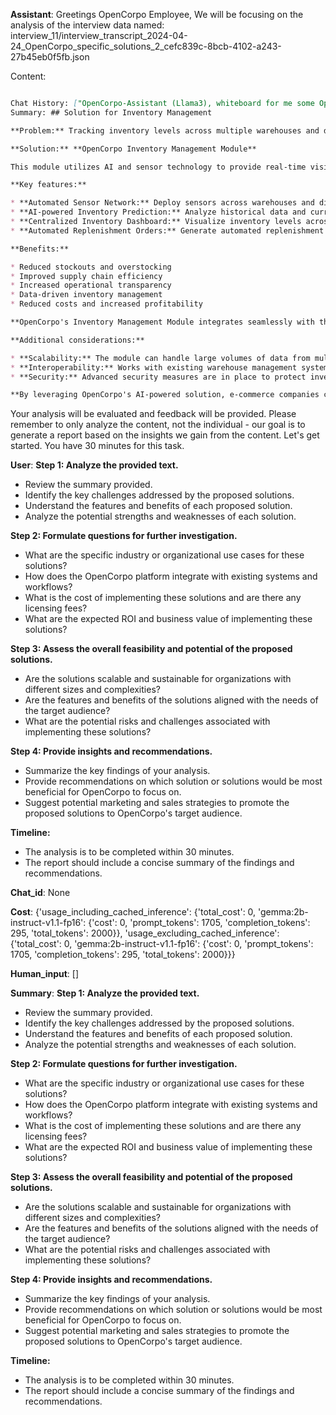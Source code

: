 **Assistant**: Greetings OpenCorpo Employee, We will be focusing on the analysis of the interview data named: interview_11/interview_transcript_2024-04-24_OpenCorpo_specific_solutions_2_cefc839c-8bcb-4102-a243-27b45eb0f5fb.json 


 Content: 

 ```md

 Chat History: ["OpenCorpo-Assistant (Llama3), whiteboard for me some OpenCorpo specific solutions. Propose a solution for customer relationship management. I will evaluate your answers and give my feedback, then propose a problem to you. You will answer and I will evaluate. Let's now begin. You have 30 minutes.", "## OpenCorpo Customer Relationship Management Solution\n\n**Problem:** Managing customer relationships across multiple channels and departments is a challenge for many organizations. Existing CRM systems often lack the flexibility and scalability needed to effectively handle the complex interactions and data of today's digital world.\n\n**Solution:** **OpenCorpo Customer Engagement Platform**\n\nThis platform leverages the power of AI and open-source technologies to provide organizations with a comprehensive and customizable solution for managing customer relationships.\n\n**Key features:**\n\n* **Centralized Customer Data:** Unify customer data from multiple sources like website analytics, email campaigns, social media, and call center records.\n* **AI-powered Interactions:** Analyze customer conversations across channels to identify patterns, predict needs, and personalize offers.\n* **Automated Workflows:** Streamline processes like lead generation, onboarding, and customer service interactions.\n* **Collaboration Tools:** Improve team communication and accountability with shared dashboards, notes, and task management.\n* **Customizable dashboards:** Visualize key performance indicators and track progress towards business goals.\n\n**Benefits:**\n\n* Improved customer retention\n* Increased sales & revenue\n* Enhanced brand reputation\n* Data-driven decision making\n* Increased operational efficiency\n\n**OpenCorpo offers flexibility and scalability to meet the unique needs of each organization. Our team of experts can help you tailor the platform to your specific requirements and achieve your business goals.**\n\n**Additional considerations:**\n\n* **Integration with existing systems:** OpenCorpo's platform seamlessly integrates with existing systems and workflows.\n* **Scalability:** The platform can scale to accommodate growing data volumes and organizational needs.\n* **Security:** Advanced security measures are in place to protect customer data.\n\n**Please let me know your feedback on this solution and if you have any other questions.**", "Well done! You've proposed a comprehensive Customer Relationship Management (CRM) solution that leverages AI and open-source technologies. Your solution addresses the challenges of managing multiple channels and departments, providing a centralized platform for customer data, AI-powered interactions, automated workflows, collaboration tools, and customizable dashboards.\n\nHere's my feedback:\n\n* Strengths:\n\t+ You've identified key pain points in existing CRM systems and proposed a tailored solution to address them.\n\t+ Your solution encompasses multiple features that cater to different aspects of customer relationships, such as data unification, AI-driven interactions, and workflow automation.\n\t+ The emphasis on scalability, integration with existing systems, and security is crucial for any organization considering a new CRM solution.\n* Areas for improvement:\n\t+ While your proposal provides a solid foundation, it would be beneficial to include more specific examples of how the OpenCorpo Customer Engagement Platform can help organizations achieve their goals (e.g., increased sales or improved customer retention).\n\t+ You could also elaborate on the AI-powered interactions feature, highlighting the types of insights and predictions that the platform can provide to customers.\n\nNow, let's propose a problem for you to solve:\n\n**Problem:** A popular e-commerce company is struggling with inventory management. They have multiple warehouses and distribution centers spread across different regions, making it difficult to track inventory levels in real-time. This has led to issues with stockouts, overstocking, and delayed shipping.\n\nCan you propose a solution for this problem that leverages the OpenCorpo platform?", "## Solution for Inventory Management\n\n**Problem:** Tracking inventory levels across multiple warehouses and distribution centers in real-time is challenging for e-commerce companies. This can lead to stockouts, overstocking, and delayed shipping.\n\n**Solution:** **OpenCorpo Inventory Management Module**\n\nThis module utilizes AI and sensor technology to provide real-time visibility of inventory levels across the entire supply chain.\n\n**Key features:**\n\n* **Automated Sensor Network:** Deploy sensors across warehouses and distribution centers to track inventory movement in real-time.\n* **AI-powered Inventory Prediction:** Analyze historical data and current trends to predict future inventory needs.\n* **Centralized Inventory Dashboard:** Visualize inventory levels across all locations in real-time.\n* **Automated Replenishment Orders:** Generate automated replenishment orders based on inventory predictions and consumption patterns.\n\n**Benefits:**\n\n* Reduced stockouts and overstocking\n* Improved supply chain efficiency\n* Increased operational transparency\n* Data-driven inventory management\n* Reduced costs and increased profitability\n\n**OpenCorpo's Inventory Management Module integrates seamlessly with the Customer Engagement Platform to provide a holistic view of inventory performance and optimize the entire supply chain process.**\n\n**Additional considerations:**\n\n* **Scalability:** The module can handle large volumes of data from multiple sensors and warehouses.\n* **Interoperability:** Works with existing warehouse management systems and logistics software.\n* **Security:** Advanced security measures are in place to protect inventory data from unauthorized access.\n\n**By leveraging OpenCorpo's AI-powered solution, e-commerce companies can achieve real-time visibility of inventory levels, optimize their supply chain, and ensure seamless delivery of products to their customers.**"] 
 Summary: ## Solution for Inventory Management

**Problem:** Tracking inventory levels across multiple warehouses and distribution centers in real-time is challenging for e-commerce companies. This can lead to stockouts, overstocking, and delayed shipping.

**Solution:** **OpenCorpo Inventory Management Module**

This module utilizes AI and sensor technology to provide real-time visibility of inventory levels across the entire supply chain.

**Key features:**

* **Automated Sensor Network:** Deploy sensors across warehouses and distribution centers to track inventory movement in real-time.
* **AI-powered Inventory Prediction:** Analyze historical data and current trends to predict future inventory needs.
* **Centralized Inventory Dashboard:** Visualize inventory levels across all locations in real-time.
* **Automated Replenishment Orders:** Generate automated replenishment orders based on inventory predictions and consumption patterns.

**Benefits:**

* Reduced stockouts and overstocking
* Improved supply chain efficiency
* Increased operational transparency
* Data-driven inventory management
* Reduced costs and increased profitability

**OpenCorpo's Inventory Management Module integrates seamlessly with the Customer Engagement Platform to provide a holistic view of inventory performance and optimize the entire supply chain process.**

**Additional considerations:**

* **Scalability:** The module can handle large volumes of data from multiple sensors and warehouses.
* **Interoperability:** Works with existing warehouse management systems and logistics software.
* **Security:** Advanced security measures are in place to protect inventory data from unauthorized access.

**By leveraging OpenCorpo's AI-powered solution, e-commerce companies can achieve real-time visibility of inventory levels, optimize their supply chain, and ensure seamless delivery of products to their customers.** 
``` 


 Your analysis will be evaluated and feedback will be provided. Please remember to only analyze the content, not the individual - our goal is to generate a report based on the insights we gain from the content. Let's get started. You have 30 minutes for this task.

**User**: **Step 1: Analyze the provided text.**

* Review the summary provided.
* Identify the key challenges addressed by the proposed solutions.
* Understand the features and benefits of each proposed solution.
* Analyze the potential strengths and weaknesses of each solution.

**Step 2: Formulate questions for further investigation.**

* What are the specific industry or organizational use cases for these solutions?
* How does the OpenCorpo platform integrate with existing systems and workflows?
* What is the cost of implementing these solutions and are there any licensing fees?
* What are the expected ROI and business value of implementing these solutions?

**Step 3: Assess the overall feasibility and potential of the proposed solutions.**

* Are the solutions scalable and sustainable for organizations with different sizes and complexities?
* Are the features and benefits of the solutions aligned with the needs of the target audience?
* What are the potential risks and challenges associated with implementing these solutions?

**Step 4: Provide insights and recommendations.**

* Summarize the key findings of your analysis.
* Provide recommendations on which solution or solutions would be most beneficial for OpenCorpo to focus on.
* Suggest potential marketing and sales strategies to promote the proposed solutions to OpenCorpo's target audience.

**Timeline:**

* The analysis is to be completed within 30 minutes.
* The report should include a concise summary of the findings and recommendations.

**Chat_id**: None

**Cost**: {'usage_including_cached_inference': {'total_cost': 0, 'gemma:2b-instruct-v1.1-fp16': {'cost': 0, 'prompt_tokens': 1705, 'completion_tokens': 295, 'total_tokens': 2000}}, 'usage_excluding_cached_inference': {'total_cost': 0, 'gemma:2b-instruct-v1.1-fp16': {'cost': 0, 'prompt_tokens': 1705, 'completion_tokens': 295, 'total_tokens': 2000}}}

**Human_input**: []

**Summary**: **Step 1: Analyze the provided text.**

* Review the summary provided.
* Identify the key challenges addressed by the proposed solutions.
* Understand the features and benefits of each proposed solution.
* Analyze the potential strengths and weaknesses of each solution.

**Step 2: Formulate questions for further investigation.**

* What are the specific industry or organizational use cases for these solutions?
* How does the OpenCorpo platform integrate with existing systems and workflows?
* What is the cost of implementing these solutions and are there any licensing fees?
* What are the expected ROI and business value of implementing these solutions?

**Step 3: Assess the overall feasibility and potential of the proposed solutions.**

* Are the solutions scalable and sustainable for organizations with different sizes and complexities?
* Are the features and benefits of the solutions aligned with the needs of the target audience?
* What are the potential risks and challenges associated with implementing these solutions?

**Step 4: Provide insights and recommendations.**

* Summarize the key findings of your analysis.
* Provide recommendations on which solution or solutions would be most beneficial for OpenCorpo to focus on.
* Suggest potential marketing and sales strategies to promote the proposed solutions to OpenCorpo's target audience.

**Timeline:**

* The analysis is to be completed within 30 minutes.
* The report should include a concise summary of the findings and recommendations.

